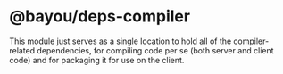 @bayou/deps-compiler
====================

This module just serves as a single location to hold all of the compiler-related
dependencies, for compiling code per se (both server and client code) and for
packaging it for use on the client.
